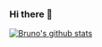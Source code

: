 ### Hi there 👋

[![Bruno's github stats](https://github-readme-stats.vercel.app/api?username=BrunoSader&hide=stars&show_icons=true&count_private=true)]()

<!--
**BrunoSader/BrunoSader** is a ✨ _special_ ✨ repository because its `README.md` (this file) appears on your GitHub profile.

Here are some ideas to get you started:

- 🔭 I’m currently working on ...
- 🌱 I’m currently learning ...
- 👯 I’m looking to collaborate on ...
- 🤔 I’m looking for help with ...
- 💬 Ask me about ...
- 📫 How to reach me: ...
- 😄 Pronouns: ...
- ⚡ Fun fact: ...
-->
